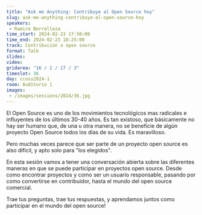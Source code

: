 ```yaml
---
title: "Ask me Anything: Contribuye al Open Source hoy"
slug: ask-me-anything-contribuye-al-open-source-hoy
speakers:
 - Ramiro Berrelleza
time_start: 2024-02-23 17:50:00
time_end: 2024-02-23 18:25:00
track: Contribución a open source
format: Talk
slides: 
video: 
gridarea: "16 / 2 / 17 / 3"
timeslot: 36
day: ccoss2024-1
room: Auditorio 1
images: 
 - /images/sessions/2024/36.jpg
---
```


El Open Source es uno de los movimientos tecnológicos mas radicales e influyentes de los últimos 30-40 años. Es tan existoso, que básicamente no hay ser humano que, de una u otra manera, no se beneficie de algún proyecto Open Source todos los días de su vida. Es maravilloso. 
 
Pero muchas veces parece que ser parte de un proyecto open source es also difícil, y apto solo para "los elegidos". 
  
En esta sesión vamos a tener una conversación abierta sobre las diferentes maneras en que se puede participar en proyectos open source. Desde como encontrar proyectos y como ser un usuario responsable, pasando por como convertirse en contribuidor, hasta el mundo del open source comercial. 
 
Trae tus preguntas, trae tus respuestas, y aprendamos juntos como participar en el mundo del open source!